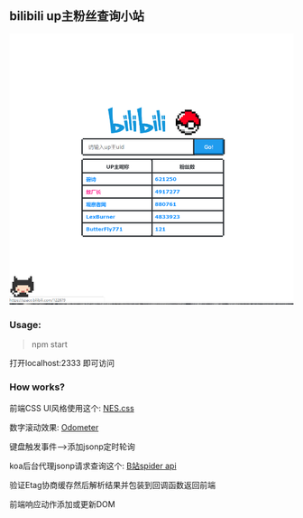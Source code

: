 ## bilibili up主粉丝查询小站

![screenshot](./public/img/bb2.png)
### Usage:
> npm start

打开localhost:2333 即可访问

### How works?
前端CSS UI风格使用这个: [NES.css](https://github.com/nostalgic-css/NES.css)

数字滚动效果: [Odometer](https://github.com/HubSpot/odometer)

键盘触发事件-->添加jsonp定时轮询

koa后台代理jsonp请求查询这个: [B站spider api](https://github.com/uupers/BiliSpider)

验证Etag协商缓存然后解析结果并包装到回调函数返回前端

前端响应动作添加或更新DOM
